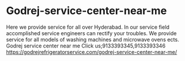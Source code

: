 # Godrej-service-center-near-me
Here we provide service for all over Hyderabad. In our service field accomplished service engineers can rectify your troubles. We provide service for all models of washing machines and microwave ovens ects. Godrej  service center near me Click us;9133393345,9133393346  https://godrejrefrigeratorservice.com/godrej-service-center-near-me/
